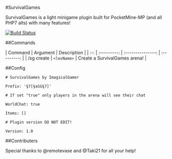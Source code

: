#SurvivalGames

SurvivalGames is a light minigame plugin built for PocketMine-MP (and all PHP7 alts) with many features!

[![Build Status](https://travis-ci.org/ImagicalGamer/SurvivalGames.svg?branch=master)](https://travis-ci.org/ImagicalGamer/SurvivalGames)

##Commands

| Command | Argument | Description |
| :-: | :---------: | :---------------: | :---------: |
| /sg create | `<levName>` | Create a SurvivalGames arena! |

##Config

`# SurvivalGames by ImagicalGamer`

`Prefix: '§7[§aSG§7]'`

`# If set "true" only players in the arena will see their chat`

`WorldChat: true`

`Items: []`

`# Plugin version DO NOT EDIT!`

`Version: 1.0`

##Contributers

Special thanks to @remotevase and @Taki21 for all your help!
